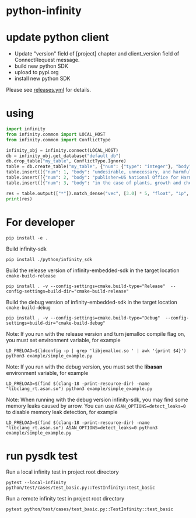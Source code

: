 # python-infinity

# update python client

- Update "version" field of [project] chapter and client_version field of ConnectRequest message.
- build new python SDK
- upload to pypi.org
- install new python SDK

Please see [releases.yml](https://github.com/infiniflow/infinity/blob/main/.github/workflows/release.yml) for details.

# using

```python
import infinity
from infinity.common import LOCAL_HOST
from infinity.common import ConflictType

infinity_obj = infinity.connect(LOCAL_HOST)
db = infinity_obj.get_database("default_db")
db.drop_table("my_table", ConflictType.Ignore)
table = db.create_table("my_table", {"num": {"type": "integer"}, "body": {"type": "varchar"}, "vec": {"type": "vector,5,float"}}, ConflictType.Error)
table.insert([{"num": 1, "body": "undesirable, unnecessary, and harmful", "vec": [1.0] * 5}])
table.insert([{"num": 2, "body": "publisher=US National Office for Harmful Algal Blooms", "vec": [4.0] * 5}])
table.insert([{"num": 3, "body": "in the case of plants, growth and chemical", "vec": [7.0] * 5}])

res = table.output(["*"]).match_dense("vec", [3.0] * 5, "float", "ip", 2).to_pl()
print(res)

```

# For developer
```shell
pip install -e .
```
Build infinity-sdk 
```shell
pip install ./python/infinity_sdk 
```
Build the release version of infinity-embedded-sdk in the target location `cmake-build-release`
```shell
pip install . -v --config-settings=cmake.build-type="Release"  --config-settings=build-dir="cmake-build-release"
```
Build the debug version of infinity-embedded-sdk in the target location `cmake-build-debug`
```shell
pip install . -v --config-settings=cmake.build-type="Debug"  --config-settings=build-dir="cmake-build-debug"
```
Note: If you run with the release version and turn jemalloc compile flag on, you must set environment variable, for example
```shell
LD_PRELOAD=$(ldconfig -p | grep 'libjemalloc.so ' | awk '{print $4}') python3 example/simple_example.py
```
Note: If you run with the debug version, you must set the **libasan** environment variable, for example
```shell
LD_PRELOAD=$(find $(clang-18 -print-resource-dir) -name "libclang_rt.asan.so") python3 example/simple_example.py
```
Note: When running with the debug version infinity-sdk, you may find some memory leaks caused by arrow. You can use `ASAN_OPTIONS=detect_leaks=0` to disable memory leak detection, for example
```shell
LD_PRELOAD=$(find $(clang-18 -print-resource-dir) -name "libclang_rt.asan.so") ASAN_OPTIONS=detect_leaks=0 python3 example/simple_example.py
```

# run pysdk test
Run a local infinity test in project root directory
```shell
pytest --local-infinity python/test/cases/test_basic.py::TestInfinity::test_basic
```
Run a remote infinity test in project root directory
```shell
pytest python/test/cases/test_basic.py::TestInfinity::test_basic
```